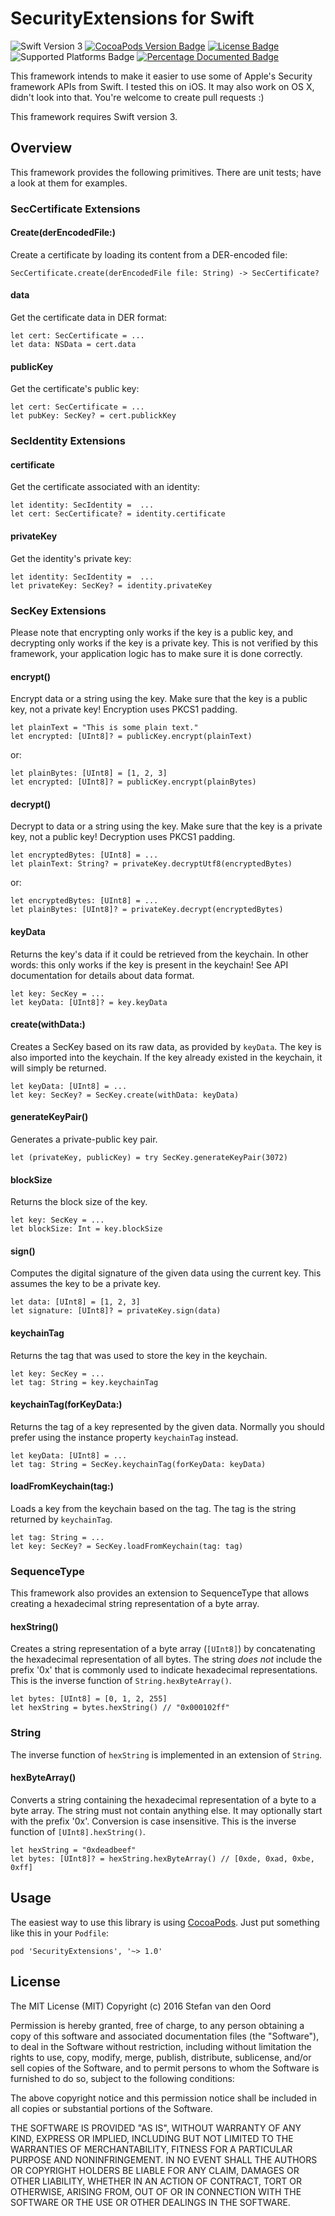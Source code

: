 # SecurityExtensions for Swift

![Swift Version 3](https://img.shields.io/badge/Swift-v3-yellow.svg)
[![CocoaPods Version Badge](https://img.shields.io/cocoapods/v/SecurityExtensions.svg)](https://cocoapods.org/pods/SecurityExtensions)
[![License Badge](https://img.shields.io/cocoapods/l/SecurityExtensions.svg)](https://github.com/svdo/swift-SecurityExtensions/blob/master/LICENSE.txt)
![Supported Platforms Badge](https://img.shields.io/cocoapods/p/SecurityExtensions.svg)
[![Percentage Documented Badge](https://img.shields.io/cocoapods/metrics/doc-percent/SecurityExtensions.svg)](http://cocoadocs.org/docsets/SecurityExtensions)

This framework intends to make it easier to use some of Apple's Security framework APIs from Swift. I tested this on iOS. It may also work on OS X, didn't look into that. You're welcome to create pull requests :)

This framework requires Swift version 3.

Overview
--------
This framework provides the following primitives. There are unit tests; have a look at them for examples.

### SecCertificate Extensions

#### Create(derEncodedFile:)
Create a certificate by loading its content from a DER-encoded file:

    SecCertificate.create(derEncodedFile file: String) -> SecCertificate?

#### data
Get the certificate data in DER format:

    let cert: SecCertificate = ...
    let data: NSData = cert.data

#### publicKey
Get the certificate's public key:

    let cert: SecCertificate = ...
    let pubKey: SecKey? = cert.publickKey

### SecIdentity Extensions

#### certificate
Get the certificate associated with an identity:

    let identity: SecIdentity =  ...
    let cert: SecCertificate? = identity.certificate

#### privateKey
Get the identity's private key:

    let identity: SecIdentity =  ...
    let privateKey: SecKey? = identity.privateKey

### SecKey Extensions
Please note that encrypting only works if the key is a public key, and decrypting only works if the key is a private key. This is not verified by this framework, your application logic has to make sure it is done correctly.

#### encrypt()
Encrypt data or a string using the key. Make sure that the key is a public key, not a private key! Encryption uses PKCS1 padding.

    let plainText = "This is some plain text."
    let encrypted: [UInt8]? = publicKey.encrypt(plainText)

or:

    let plainBytes: [UInt8] = [1, 2, 3]
    let encrypted: [UInt8]? = publicKey.encrypt(plainBytes)

#### decrypt()
Decrypt to data or a string using the key. Make sure that the key is a private key, not a public key! Decryption uses PKCS1 padding.

    let encryptedBytes: [UInt8] = ...
    let plainText: String? = privateKey.decryptUtf8(encryptedBytes)

or:

    let encryptedBytes: [UInt8] = ...
    let plainBytes: [UInt8]? = privateKey.decrypt(encryptedBytes)

#### keyData
Returns the key's data if it could be retrieved from the keychain. In other words: this only works if the key is present in the keychain! See API documentation for details about data format.

    let key: SecKey = ...
    let keyData: [UInt8]? = key.keyData

#### create(withData:)
Creates a SecKey based on its raw data, as provided by `keyData`. The key is also imported into the keychain. If the key already existed in the keychain, it will simply be returned.

    let keyData: [UInt8] = ...
    let key: SecKey? = SecKey.create(withData: keyData)

#### generateKeyPair()
Generates a private-public key pair.

    let (privateKey, publicKey) = try SecKey.generateKeyPair(3072)

#### blockSize
Returns the block size of the key.

    let key: SecKey = ...
    let blockSize: Int = key.blockSize

#### sign()
Computes the digital signature of the given data using the current key. This assumes the key to be a private key.

    let data: [UInt8] = [1, 2, 3]
    let signature: [UInt8]? = privateKey.sign(data)

#### keychainTag
Returns the tag that was used to store the key in the keychain.

    let key: SecKey = ...
    let tag: String = key.keychainTag

#### keychainTag(forKeyData:)
Returns the tag of a key represented by the given data. Normally you should prefer using the instance property `keychainTag` instead.

    let keyData: [UInt8] = ...
    let tag: String = SecKey.keychainTag(forKeyData: keyData)

#### loadFromKeychain(tag:)
Loads a key from the keychain based on the tag. The tag is the string returned by `keychainTag`.

    let tag: String = ...
    let key: SecKey? = SecKey.loadFromKeychain(tag: tag)

### SequenceType
This framework also provides an extension to SequenceType that allows creating a hexadecimal string representation of a byte array.

#### hexString()
Creates a string representation of a byte array (`[UInt8]`) by concatenating the hexadecimal representation of all bytes. The string _does not_ include the prefix '0x' that is commonly used to indicate hexadecimal representations. This is the inverse function of `String.hexByteArray()`.

    let bytes: [UInt8] = [0, 1, 2, 255]
    let hexString = bytes.hexString() // "0x000102ff"

### String
The inverse function of `hexString` is implemented in an extension of `String`.

#### hexByteArray()
Converts a string containing the hexadecimal representation of a byte to a byte array. The string must not contain anything else. It may optionally start with the prefix '0x'. Conversion is case insensitive. This is the inverse function of `[UInt8].hexString()`.

    let hexString = "0xdeadbeef"
    let bytes: [UInt8]? = hexString.hexByteArray() // [0xde, 0xad, 0xbe, 0xff]

Usage
-----
The easiest way to use this library is using [CocoaPods](https://cocoapods.org). Just put something like this in your `Podfile`:

    pod 'SecurityExtensions', '~> 1.0'

License
-------
The MIT License (MIT)
Copyright (c) 2016 Stefan van den Oord

Permission is hereby granted, free of charge, to any person obtaining a copy of this software and associated documentation files (the "Software"), to deal in the Software without restriction, including without limitation the rights to use, copy, modify, merge, publish, distribute, sublicense, and/or sell copies of the Software, and to permit persons to whom the Software is furnished to do so, subject to the following conditions:

The above copyright notice and this permission notice shall be included in all copies or substantial portions of the Software.

THE SOFTWARE IS PROVIDED "AS IS", WITHOUT WARRANTY OF ANY KIND, EXPRESS OR IMPLIED, INCLUDING BUT NOT LIMITED TO THE WARRANTIES OF MERCHANTABILITY, FITNESS FOR A PARTICULAR PURPOSE AND NONINFRINGEMENT. IN NO EVENT SHALL THE AUTHORS OR COPYRIGHT HOLDERS BE LIABLE FOR ANY CLAIM, DAMAGES OR OTHER LIABILITY, WHETHER IN AN ACTION OF CONTRACT, TORT OR OTHERWISE, ARISING FROM, OUT OF OR IN CONNECTION WITH THE SOFTWARE OR THE USE OR OTHER DEALINGS IN THE SOFTWARE.

